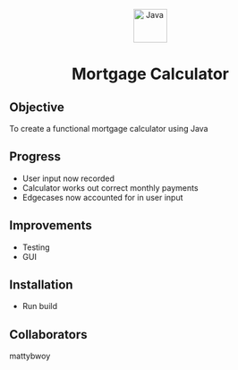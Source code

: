 <p align="center">
  <a href="https://www.java.com">
    <img alt="Java" src="https://sdtimes.com/wp-content/uploads/2019/03/jW4dnFtA_400x400.jpg" width="60" />
  </a>
</p>
<h1 align= "center">Mortgage Calculator</h1>

## Objective
To create a functional mortgage calculator using Java

## Progress
- User input now recorded
- Calculator works out correct monthly payments
- Edgecases now accounted for in user input 

## Improvements
- Testing
- GUI

## Installation
- Run build

## Collaborators
mattybwoy